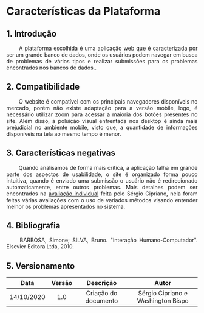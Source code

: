 # Características da Plataforma

## 1. Introdução

<p align="justify"> &emsp;&emsp; A plataforma escolhida é uma aplicação web que é caracterizada por ser um grande banco de dados, onde os usuários podem navegar em busca de problemas de vários tipos e realizar submissões para os problemas encontrados nos bancos de dados.. </p>

## 2. Compatibilidade 

<p align="justify"> &emsp;&emsp; O website é compatível com os principais navegadores disponíveis no mercado, porém não existe adaptação para a versão mobile, logo, é necessário utilizar zoom para acessar a maioria dos botões presentes no site. Além disso, a poluição visual enfrentada nos desktop é ainda mais prejudicial no ambiente mobile, visto que, a quantidade de informações disponíveis na tela ao mesmo tempo é menor.</p>

## 3. Características negativas

<p align="justify"> &emsp;&emsp; Quando analisamos de forma mais crítica, a aplicação falha em grande parte dos aspectos de usabilidade, o site é organizado forma pouco intuitiva, quando é enviado uma submissão o usuário não é redirecionado automaticamente, entre outros problemas. Mais detalhes podem ser encontrados na <a href="../../../entrega_1/planejamentos_individuais/planejamento_uva/">avaliação individual</a> feita pelo Sérgio Cipriano, nela foram feitas várias avaliações com o uso de variados métodos visando entender melhor os problemas apresentados no sistema.</p>

## 4. Bibliografia

<p align="justify"> &emsp;&emsp; BARBOSA, Simone; SILVA, Bruno. "Interação Humano-Computador". Elsevier Editora Ltda, 2010.</p>

## 5. Versionamento

|Data|Versão|Descrição|Autor|
|:-:|:-:|:-:|:-:|
|14/10/2020|1.0|Criação do documento|Sérgio Cipriano e Washington Bispo|